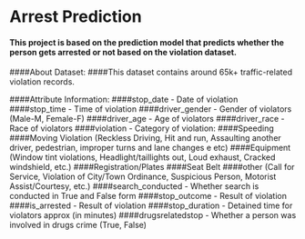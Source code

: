# Arrest Prediction

#### This project is based on the prediction model that predicts whether the person gets arrested or not based on the violation dataset.

####About Dataset:
####This dataset contains around 65k+ traffic-related violation records.

####Attribute Information:
####stop_date - Date of violation
####stop_time - Time of violation
####driver_gender - Gender of violators (Male-M, Female-F)
####driver_age - Age of violators
####driver_race - Race of violators
####violation - Category of violation:
####Speeding
####Moving Violation (Reckless Driving, Hit and run, Assaulting another driver, pedestrian, improper turns and lane changes e etc)
####Equipment (Window tint violations, Headlight/taillights out, Loud exhaust, Cracked windshield, etc.)
####Registration/Plates
####Seat Belt
####other (Call for Service, Violation of City/Town Ordinance, Suspicious Person, Motorist Assist/Courtesy, etc.)
####search_conducted - Whether search is conducted in True and False form
####stop_outcome - Result of violation
####is_arrested - Result of violation
####stop_duration - Detained time for violators approx (in minutes)
####drugsrelatedstop - Whether a person was involved in drugs crime (True, False)

